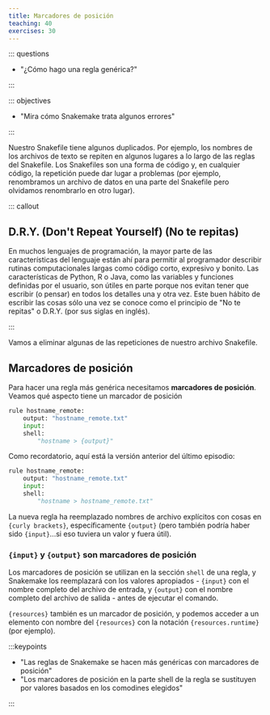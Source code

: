 ```yaml
---
title: Marcadores de posición
teaching: 40
exercises: 30
---
```



::: questions

- "¿Cómo hago una regla genérica?"

:::

::: objectives

- "Mira cómo Snakemake trata algunos errores"

:::

Nuestro Snakefile tiene algunos duplicados. Por ejemplo, los nombres de los archivos de texto se repiten en algunos lugares a lo largo de las reglas del Snakefile. Los Snakefiles son una forma de código y, en cualquier código, la repetición puede dar lugar a problemas (por ejemplo, renombramos un archivo de datos en una parte del Snakefile pero olvidamos renombrarlo en otro lugar).

::: callout

## D.R.Y. (Don't Repeat Yourself) (No te repitas)

En muchos lenguajes de programación, la mayor parte de las características del lenguaje están ahí para permitir al programador describir rutinas computacionales largas como código corto, expresivo y bonito. Las características de Python, R o Java, como las variables y funciones definidas por el usuario, son útiles en parte porque nos evitan tener que escribir (o pensar) en todos los detalles una y otra vez. Este buen hábito de escribir las cosas sólo una vez se conoce como el principio de "No te repitas" o D.R.Y. (por sus siglas en inglés).

:::

Vamos a eliminar algunas de las repeticiones de nuestro archivo Snakefile.

## Marcadores de posición

Para hacer una regla más genérica necesitamos **marcadores de posición**. Veamos qué aspecto tiene un marcador de posición

```python
rule hostname_remote:
    output: "hostname_remote.txt"
    input:
    shell:
        "hostname > {output}"

```

Como recordatorio, aquí está la versión anterior del último episodio:

```python
rule hostname_remote:
    output: "hostname_remote.txt"
    input:
    shell:
        "hostname > hostname_remote.txt"

```

La nueva regla ha reemplazado nombres de archivo explícitos con cosas en `{curly brackets}`, específicamente `{output}` (pero también podría haber sido `{input}`...si eso tuviera un valor y fuera útil).

### `{input}` y `{output}` son **marcadores de posición**

Los marcadores de posición se utilizan en la sección `shell` de una regla, y Snakemake los reemplazará con los valores apropiados - `{input}` con el nombre completo del archivo de entrada, y `{output}` con el nombre completo del archivo de salida - antes de ejecutar el comando.

`{resources}` también es un marcador de posición, y podemos acceder a un elemento con nombre del `{resources}` con la notación `{resources.runtime}` (por ejemplo).

:::keypoints

- "Las reglas de Snakemake se hacen más genéricas con marcadores de posición"
- "Los marcadores de posición en la parte shell de la regla se sustituyen por valores basados en los comodines elegidos"

:::


